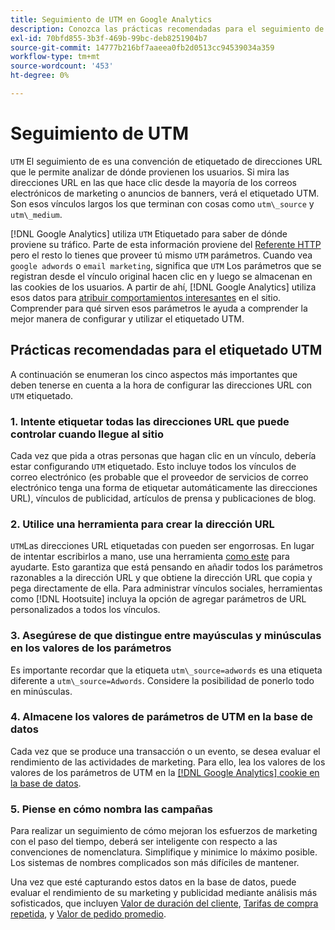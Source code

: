 ```yaml
---
title: Seguimiento de UTM en Google Analytics
description: Conozca las prácticas recomendadas para el seguimiento de UTM (etiquetado) en Google Analytics.
exl-id: 70bfd855-3b3f-469b-99bc-deb8251904b7
source-git-commit: 14777b216bf7aaeea0fb2d0513cc94539034a359
workflow-type: tm+mt
source-wordcount: '453'
ht-degree: 0%

---
```


# Seguimiento de UTM

`UTM` El seguimiento de es una convención de etiquetado de direcciones URL que le permite analizar de dónde provienen los usuarios. Si mira las direcciones URL en las que hace clic desde la mayoría de los correos electrónicos de marketing o anuncios de banners, verá el etiquetado UTM. Son esos vínculos largos los que terminan con cosas como `utm\_source` y `utm\_medium`.

[!DNL Google Analytics] utiliza `UTM` Etiquetado para saber de dónde proviene su tráfico. Parte de esta información proviene del [Referente HTTP](https://en.wikipedia.org/wiki/HTTP_referer) pero el resto lo tienes que proveer tú mismo `UTM` parámetros. Cuando vea `google adwords` o `email marketing`, significa que `UTM` Los parámetros que se registran desde el vínculo original hacen clic en y luego se almacenan en las cookies de los usuarios. A partir de ahí, [!DNL Google Analytics] utiliza esos datos para [atribuir comportamientos interesantes](../data-analyst/analysis/google-track-user-acq.md) en el sitio. Comprender para qué sirven esos parámetros le ayuda a comprender la mejor manera de configurar y utilizar el etiquetado UTM.

## Prácticas recomendadas para el etiquetado UTM

A continuación se enumeran los cinco aspectos más importantes que deben tenerse en cuenta a la hora de configurar las direcciones URL con `UTM` etiquetado.

### 1. Intente etiquetar todas las direcciones URL que puede controlar cuando llegue al sitio

Cada vez que pida a otras personas que hagan clic en un vínculo, debería estar configurando `UTM` etiquetado. Esto incluye todos los vínculos de correo electrónico (es probable que el proveedor de servicios de correo electrónico tenga una forma de etiquetar automáticamente las direcciones URL), vínculos de publicidad, artículos de prensa y publicaciones de blog.

### 2. Utilice una herramienta para crear la dirección URL

`UTM`Las direcciones URL etiquetadas con pueden ser engorrosas. En lugar de intentar escribirlos a mano, use una herramienta [como este](https://support.google.com/analytics/answer/1033867?hl=en) para ayudarte. Esto garantiza que está pensando en añadir todos los parámetros razonables a la dirección URL y que obtiene la dirección URL que copia y pega directamente de ella. Para administrar vínculos sociales, herramientas como [!DNL Hootsuite] incluya la opción de agregar parámetros de URL personalizados a todos los vínculos.

### 3. Asegúrese de que distingue entre mayúsculas y minúsculas en los valores de los parámetros

Es importante recordar que la etiqueta `utm\_source=adwords` es una etiqueta diferente a `utm\_source=Adwords`. Considere la posibilidad de ponerlo todo en minúsculas.

### 4. Almacene los valores de parámetros de UTM en la base de datos

Cada vez que se produce una transacción o un evento, se desea evaluar el rendimiento de las actividades de marketing. Para ello, lea los valores de los valores de los parámetros de UTM en la [[!DNL Google Analytics] cookie en la base de datos](../data-analyst/analysis/google-track-user-acq.md).

### 5. Piense en cómo nombra las campañas

Para realizar un seguimiento de cómo mejoran los esfuerzos de marketing con el paso del tiempo, deberá ser inteligente con respecto a las convenciones de nomenclatura. Simplifique y minimice lo máximo posible. Los sistemas de nombres complicados son más difíciles de mantener.

Una vez que esté capturando estos datos en la base de datos, puede evaluar el rendimiento de su marketing y publicidad mediante análisis más sofisticados, que incluyen [Valor de duración del cliente](../data-analyst/analysis/ess-expected-ltv.md), [Tarifas de compra repetida](../data-analyst/analysis/repurchase-behavior.md), y [Valor de pedido promedio](../data-analyst/analysis/basic-analytics.md).
